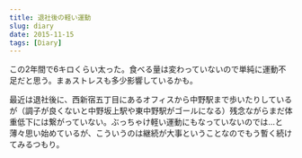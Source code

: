 ```yaml
---
title: 退社後の軽い運動
slug: diary
date: 2015-11-15
tags: [Diary]
---
```


この2年間で6キロくらい太った。食べる量は変わっていないので単純に運動不足だと思う。まぁストレスも多少影響しているかも。

最近は退社後に、西新宿五丁目にあるオフィスから中野駅まで歩いたりしているが（調子が良くないと中野坂上駅や東中野駅がゴールになる）残念ながらまだ体重低下には繋がっていない。ぶっちゃけ軽い運動にもなっていないのでは…と薄々思い始めているが、こういうのは継続が大事ということなのでもう暫く続けてみるつもり。
